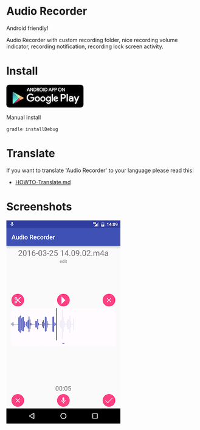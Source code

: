 # Audio Recorder

Android friendly!

Audio Recorder with custom recording folder, nice recording volume indicator, recording notification, recording lock screen activity.

# Install

[![ Google Play](docs/google-play-badge.png)](https://play.google.com/store/apps/details?id=com.github.axet.audiorecorder) 

Manual install

    gradle installDebug

# Translate

If you want to translate 'Audio Recorder' to your language  please read this:

  * [HOWTO-Translate.md](/docs/HOWTO-Translate.md)

# Screenshots

![shot](/docs/shot.png)

